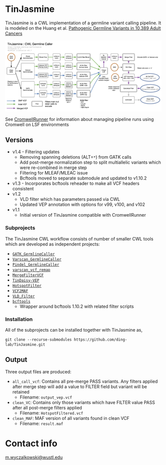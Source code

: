 # TinJasmine

TinJasmine is a CWL implementation of a germline variant calling pipeline.  It
is modeled on the Huang et al. [Pathogenic Germline Variants in 10,389 Adult
Cancers](https://www.cell.com/cell/fulltext/S0092-8674(18)30363-5) 

![TinJasmine Workflow](doc/TinJasmine.wf1.7.png?raw=true "TinJasmine Workflow")

See [CromwellRunner](https://github.com/ding-lab/CromwellRunner.git) for
information about managing pipeline runs using Cromwell on LSF environments

## Versions

* v1.4 - Filtering updates
  * Removing spanning deletions (ALT=`*`) from GATK calls 
  * Add post-merge normalization step to split multiallelic variants
    which were re-combined in merge step
  * Filtering for MLEAF/MLEAC issue
  * Bcftools moved to separate submodule and updated to v1.10.2
* v1.3 - Incorporates bcftools reheader to make all VCF headers consistent
* v1.2 
  * VLD filter which has parameters passed via CWL 
  * Updated VEP annotation with options for v99, v100, and v102
* v1.1 
  * Initial version of TinJasmine compatible with CromwellRunner

### Subprojects

The TinJasmine CWL workflow consists of number of smaller CWL tools which
are developed as independent projects:

* [`GATK_GermlineCaller`](https://github.com/ding-lab/GATK_GermlineCaller.git)
* [`Varscan_GermlineCaller`](https://github.com/ding-lab/Varscan_GermlineCaller.git)
* [`Pindel_GermlineCaller`](https://github.com/ding-lab/Pindel_GermlineCaller.git)
* [`varscan_vcf_remap`](https://github.com/ding-lab/varscan_vcf_remap.git)
* [`MergeFilterVCF`](https://github.com/ding-lab/MergeFilterVCF.git)
* [`TinDaisy-VEP`](https://github.com/ding-lab/TinDaisy-VEP.git)
* [`HotspotFilter`](https://github.com/ding-lab/HotspotFilter.git)
* [`VCF2MAF`](https://github.com/ding-lab/vcf2maf-CWL.git)
* [`VLD_Filter`](https://github.com/ding-lab/VLD_FilterVCF.git)
* [`bcftools`](https://github.com/mwyczalkowski/bcftools.git) 
  * Wrapper around bcftools 1.10.2 with related filter scripts


### Installation

All of the subprojects can be installed together with TinJasmine as,
```
git clone --recurse-submodules https://github.com/ding-lab/TinJasmine.git
```

## Output 
Three output files are produced:
* `all_call_vcf`: Contains all pre-merge PASS variants.  Any filters applied after merge step 
  will add a value to FILTER field but variant will be retained
    * Filename: `output_vep.vcf`
* `clean_VC`: Contains only those variants which have FILTER value PASS after all post-merge filters applied
    * Filename: `HotspotFiltered.vcf`
* `clean_MAF`: MAF version of all variants found in clean VCF
    * Filename: `result.maf`

# Contact info

m.wyczalkowski@wustl.edu
